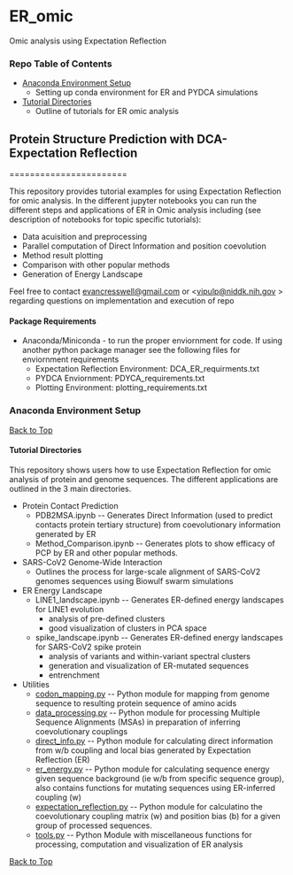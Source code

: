 # ER_omic
Omic analysis using Expectation Reflection

### Repo Table of Contents
- [Anaconda Environment Setup](#Anaconda-Environment-Setup)
	- Setting up conda environment for ER and PYDCA simulations
- [Tutorial Directories](#Tutorial-Directories)
	- Outline of tutorials for ER omic analysis


## Protein Structure Prediction with DCA-Expectation Reflection
=======================

This repository provides tutorial examples for using Expectation Reflection for omic analysis. In the different jupyter notebooks you can run the different steps and applications of ER in Omic analysis including (see description of notebooks for topic specific tutorials):
* Data acuisition and preprocessing 
* Parallel computation of Direct Information and position coevolution
* Method result plotting
* Comparison with other popular methods
* Generation of Energy Landscape

Feel free to contact <evancresswell@gmail.com> or <vipulp@niddk.nih.gov > regarding questions on implementation and execution of repo

#### Package Requirements
- Anaconda/Miniconda - to run the proper enviornment for code. If using another python package manager see the following files for enviornment requirements 
    - Expectation Reflection Environment: DCA_ER_requirments.txt
    - PYDCA Enviornment: PDYCA_requirements.txt
    - Plotting Environment: plotting_requirements.txt

### Anaconda Environment Setup
[Back to Top](#Repo-Table-of-Contents)

#### Tutorial Directories
This repository shows users how to use Expectation Reflection for omic analysis of protein and genome sequences. The different applications are outlined in the 3 main directories.
- Protein Contact Prediction
	- PDB2MSA.ipynb -- Generates Direct Information (used to predict contacts protein tertiary structure) from coevolutionary information generated by ER
	- Method_Comparison.ipynb -- Generates plots to show efficacy of PCP by ER and other popular methods.
- SARS-CoV2 Genome-Wide Interaction
	- Outlines the process for large-scale alignment of SARS-CoV2 genomes sequences using Biowulf swarm simulations
- ER Energy Landscape
	- LINE1_landscape.ipynb -- Generates ER-defined energy landscapes for LINE1 evolution
		- analysis of pre-defined clusters
		- good visualization of clusters in PCA space
	- spike_landscape.ipynb -- Generates ER-defined energy landscapes for SARS-CoV2 spike protein
		- analysis of variants and within-variant spectral clusters
		- generation and visualization of ER-mutated sequences
		- entrenchment
- Utilities
	- [codon_mapping.py](https://github.com/evancresswell/ER_omic/blob/main/utilities/codon_mapping.py) -- Python module for mapping from genome sequence to resulting protein sequence of amino acids
	- [data_processing.py](https://github.com/evancresswell/ER_omic/blob/main/utilities/data_processing.py) -- Python module for processing Multiple Sequence Alignments (MSAs) in preparation of inferring coevolutionary couplings
	- [direct_info.py](https://github.com/evancresswell/ER_omic/blob/main/utilities/direct_info.py) -- Python module for calculating direct information from w/b coupling and local bias generated by Expectation Reflection (ER)
	- [er_energy.py](https://github.com/evancresswell/ER_omic/blob/main/utilities/er_energy.py) -- Python module for calculating sequence energy given sequence background (ie w/b from specific sequence group), also contains functions for mutating sequences using ER-inferred coupling (w)
	- [expectation_reflection.py](https://github.com/evancresswell/ER_omic/blob/main/utilities/expectation_reflection.py) -- Python module for calculatino the coevolutionary coupling matrix (w) and position bias (b) for a given group of processed sequences.
	- [tools.py](https://github.com/evancresswell/ER_omic/blob/main/utilities/tools.py) -- Python Module with miscellaneous functions for processing, computation and visualization of ER analysis
	
[Back to Top](#Repo-Table-of-Contents)

